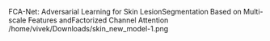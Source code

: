 FCA-Net: Adversarial Learning for Skin LesionSegmentation Based on Multi-scale Features andFactorized Channel Attention
/home/vivek/Downloads/skin_new_model-1.png
